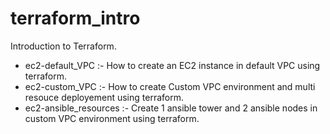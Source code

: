 # terraform_intro
Introduction to Terraform.

- ec2-default_VPC :- How to create an EC2 instance in default VPC using terraform.
- ec2-custom_VPC :- How to create Custom VPC environment and multi resouce deployement using terraform.
- ec2-ansible_resources :- Create 1 ansible tower and 2 ansible nodes in custom VPC environment using terraform.
